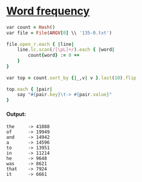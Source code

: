 [1]: https://rosettacode.org/wiki/Word_frequency

# [Word frequency][1]

```ruby
var count = Hash()
var file = File(ARGV[0] \\ '135-0.txt')
 
file.open_r.each { |line|
    line.lc.scan(/[\pL]+/).each { |word|
        count{word} := 0 ++
    }
}
 
var top = count.sort_by {|_,v| v }.last(10).flip
 
top.each { |pair|
    say "#{pair.key}\t-> #{pair.value}"
}
```

#### Output:
```
the     -> 41088
of      -> 19949
and     -> 14942
a       -> 14596
to      -> 13951
in      -> 11214
he      -> 9648
was     -> 8621
that    -> 7924
it      -> 6661
```
